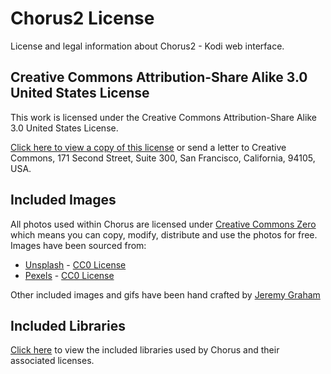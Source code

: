 # Chorus2 License

License and legal information about Chorus2 - Kodi web interface.

## Creative Commons Attribution-Share Alike 3.0 United States License

This work is licensed under the Creative Commons Attribution-Share Alike 3.0 United States License.

[Click here to view a copy of this license](http://creativecommons.org/licenses/by-sa/3.0/us/) or send a letter to Creative
Commons, 171 Second Street, Suite 300, San Francisco, California, 94105, USA.

## Included Images

All photos used within Chorus are licensed under [Creative Commons Zero](https://creativecommons.org/publicdomain/zero/1.0/)
which means you can copy, modify, distribute and use the photos for free. Images have been sourced from:

* [Unsplash](https://unsplash.com) - [CC0 License](https://unsplash.com/license)
* [Pexels](https://www.pexels.com) - [CC0 License](https://www.pexels.com/photo-license/)

Other included images and gifs have been hand crafted by [Jeremy Graham](http://jez.me)

## Included Libraries

[Click here](https://github.com/xbmc/chorus2/tree/master/src/lib) to view the included libraries used by Chorus and
their associated licenses.

